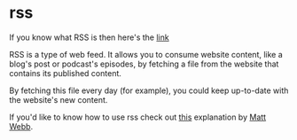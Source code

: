 # rss

If you know what RSS is then here's the [link](/index.xml)

RSS is a type of web feed. It allows you to consume website content, like a blog's post or podcast's episodes, by fetching a file from the website that contains its published content. 

By fetching this file every day (for example), you could keep up-to-date with the website's new content.

If you'd like to know how to use rss check out [this](https://aboutfeeds.com/) explanation by [Matt Webb](https://interconnected.org/).





